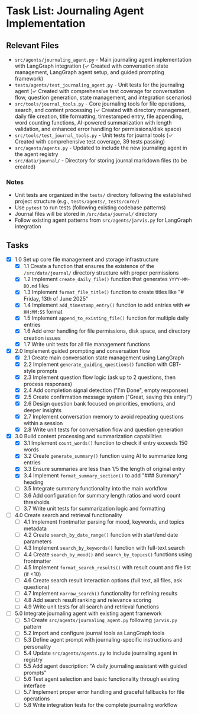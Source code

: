 # Task List: Journaling Agent Implementation

## Relevant Files

- `src/agents/journaling_agent.py` - Main journaling agent implementation with LangGraph integration (✓ Created with conversation state management, LangGraph agent setup, and guided prompting framework)
- `tests/agents/test_journaling_agent.py` - Unit tests for the journaling agent (✓ Created with comprehensive test coverage for conversation flow, question generation, state management, and integration scenarios)
- `src/tools/journal_tools.py` - Core journaling tools for file operations, search, and content processing (✓ Created with directory management, daily file creation, title formatting, timestamped entry, file appending, word counting functions, AI-powered summarization with length validation, and enhanced error handling for permissions/disk space)
- `src/tools/test_journal_tools.py` - Unit tests for journal tools (✓ Created with comprehensive test coverage, 39 tests passing)
- `src/agents/agents.py` - Updated to include the new journaling agent in the agent registry
- `src/data/journal/` - Directory for storing journal markdown files (to be created)

### Notes

- Unit tests are organized in the `tests/` directory following the established project structure (e.g., `tests/agents/`, `tests/core/`)
- Use `pytest` to run tests (following existing codebase patterns)
- Journal files will be stored in `/src/data/journal/` directory
- Follow existing agent patterns from `src/agents/jarvis.py` for LangGraph integration

## Tasks

- [x] 1.0 Set up core file management and storage infrastructure
  - [x] 1.1 Create a function that ensures the existence of the `/src/data/journal/` directory structure with proper permissions
  - [x] 1.2 Implement `create_daily_file()` function that generates `YYYY-MM-DD.md` files
  - [x] 1.3 Implement `format_file_title()` function to create titles like "# Friday, 13th of June 2025"
  - [x] 1.4 Implement `add_timestamp_entry()` function to add entries with `## HH:MM:SS` format
  - [x] 1.5 Implement `append_to_existing_file()` function for multiple daily entries
  - [x] 1.6 Add error handling for file permissions, disk space, and directory creation issues
  - [x] 1.7 Write unit tests for all file management functions

- [x] 2.0 Implement guided prompting and conversation flow
  - [x] 2.1 Create main conversation state management using LangGraph
  - [x] 2.2 Implement `generate_guiding_questions()` function with CBT-style prompts
  - [x] 2.3 Implement question flow logic (ask up to 2 questions, then process responses)
  - [x] 2.4 Add completion signal detection ("I'm Done", empty responses)
  - [x] 2.5 Create confirmation message system ("Great, saving this entry!")
  - [x] 2.6 Design question bank focused on priorities, emotions, and deeper insights
  - [x] 2.7 Implement conversation memory to avoid repeating questions within a session
  - [x] 2.8 Write unit tests for conversation flow and question generation

- [x] 3.0 Build content processing and summarization capabilities
  - [x] 3.1 Implement `count_words()` function to check if entry exceeds 150 words
  - [x] 3.2 Create `generate_summary()` function using AI to summarize long entries
  - [x] 3.3 Ensure summaries are less than 1/5 the length of original entry
  - [x] 3.4 Implement `format_summary_section()` to add "### Summary" heading
  - [ ] 3.5 Integrate summary functionality into the main workflow
  - [ ] 3.6 Add configuration for summary length ratios and word count thresholds
  - [ ] 3.7 Write unit tests for summarization logic and formatting

- [ ] 4.0 Create search and retrieval functionality
  - [ ] 4.1 Implement frontmatter parsing for mood, keywords, and topics metadata
  - [ ] 4.2 Create `search_by_date_range()` function with start/end date parameters
  - [ ] 4.3 Implement `search_by_keywords()` function with full-text search
  - [ ] 4.4 Create `search_by_mood()` and `search_by_topics()` functions using frontmatter
  - [ ] 4.5 Implement `format_search_results()` with result count and file list (if <10)
  - [ ] 4.6 Create search result interaction options (full text, all files, ask questions)
  - [ ] 4.7 Implement `narrow_search()` functionality for refining results
  - [ ] 4.8 Add search result ranking and relevance scoring
  - [ ] 4.9 Write unit tests for all search and retrieval functions

- [ ] 5.0 Integrate journaling agent with existing agent framework
  - [ ] 5.1 Create `src/agents/journaling_agent.py` following `jarvis.py` pattern
  - [ ] 5.2 Import and configure journal tools as LangGraph tools
  - [ ] 5.3 Define agent prompt with journaling-specific instructions and personality
  - [ ] 5.4 Update `src/agents/agents.py` to include journaling agent in registry
  - [ ] 5.5 Add agent description: "A daily journaling assistant with guided prompts"
  - [ ] 5.6 Test agent selection and basic functionality through existing interface
  - [ ] 5.7 Implement proper error handling and graceful fallbacks for file operations
  - [ ] 5.8 Write integration tests for the complete journaling workflow
